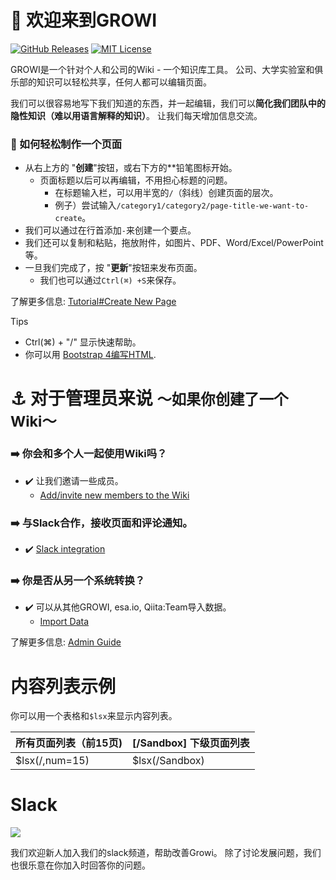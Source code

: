 # :tada: 欢迎来到GROWI

[![GitHub Releases](https://img.shields.io/github/release/weseek/growi.svg)](https://github.com/weseek/growi/releases/latest)
[![MIT License](https://img.shields.io/badge/license-MIT-blue.svg?style=flat)](https://github.com/weseek/growi/blob/master/LICENSE)

GROWI是一个针对个人和公司的Wiki - 一个知识库工具。
公司、大学实验室和俱乐部的知识可以轻松共享，任何人都可以编辑页面。

我们可以很容易地写下我们知道的东西，并一起编辑，我们可以**简化我们团队中的隐性知识（难以用语言解释的知识）**。 
让我们每天增加信息交流。

### :beginner: 如何轻松制作一个页面 

- 从右上方的 "**创建**"按钮，或右下方的**铅笔图标开始。
    - 页面标题以后可以再编辑，不用担心标题的问题。
        - 在标题输入栏，可以用半宽的`/`（斜线）创建页面的层次。
        - 例子）尝试输入`/category1/category2/page-title-we-want-to-create`。
- 我们可以通过在行首添加`-`来创建一个要点。
- 我们还可以复制和粘贴，拖放附件，如图片、PDF、Word/Excel/PowerPoint等。
- 一旦我们完成了，按 "**更新**"按钮来发布页面。
    - 我们也可以通过`Ctrl(⌘) +S`来保存。

了解更多信息: [Tutorial#Create New Page](https://docs.growi.org/en/guide/tutorial/create_page.html#create-new-page)

<div class="mt-4 card border-primary">
  <div class="card-header bg-primary text-light">
    Tips
  </div>
  <div class="card-body">
    <ul>
      <li>Ctrl(⌘) + "/" 显示快速帮助。</li>
      <li>你可以用 <a href="https://getbootstrap.com/docs/4.5/components/">Bootstrap 4编写HTML</a>.</li>
    </ul>
  </div>
</div>

# :anchor: 对于管理员来说 <small>〜如果你创建了一个Wiki〜</small>

### :arrow_right: 你会和多个人一起使用Wiki吗？
- :heavy_check_mark: 让我们邀请一些成员。
    - [Add/invite new members to the Wiki](https://docs.growi.org/en/admin-guide/management-cookbook/user-management.html#temporary-issuance-of-a-new-user)
### :arrow_right: 与Slack合作，接收页面和评论通知。
- :heavy_check_mark:  [Slack integration](https://docs.growi.org/en/admin-guide/management-cookbook/slack-integration/#overview)
### :arrow_right: 你是否从另一个系统转换？
- :heavy_check_mark: 可以从其他GROWI, esa.io, Qiita:Team导入数据。
    -  [Import Data](https://docs.growi.org/en/admin-guide/management-cookbook/import.html)

了解更多信息: [Admin Guide](https://docs.growi.org/en/admin-guide/)


# 内容列表示例

你可以用一个表格和`$lsx`来显示内容列表。

| 所有页面列表（前15页)      | [/Sandbox] 下级页面列表 |
| ---------------------------| ------------------------|
| $lsx(/,num=15)             | $lsx(/Sandbox)          |

# Slack

<a href="https://growi-slackin.weseek.co.jp/"><img src="https://growi-slackin.weseek.co.jp/badge.svg"></a>

我们欢迎新人加入我们的slack频道，帮助改善Growi。
除了讨论发展问题，我们也很乐意在你加入时回答你的问题。
